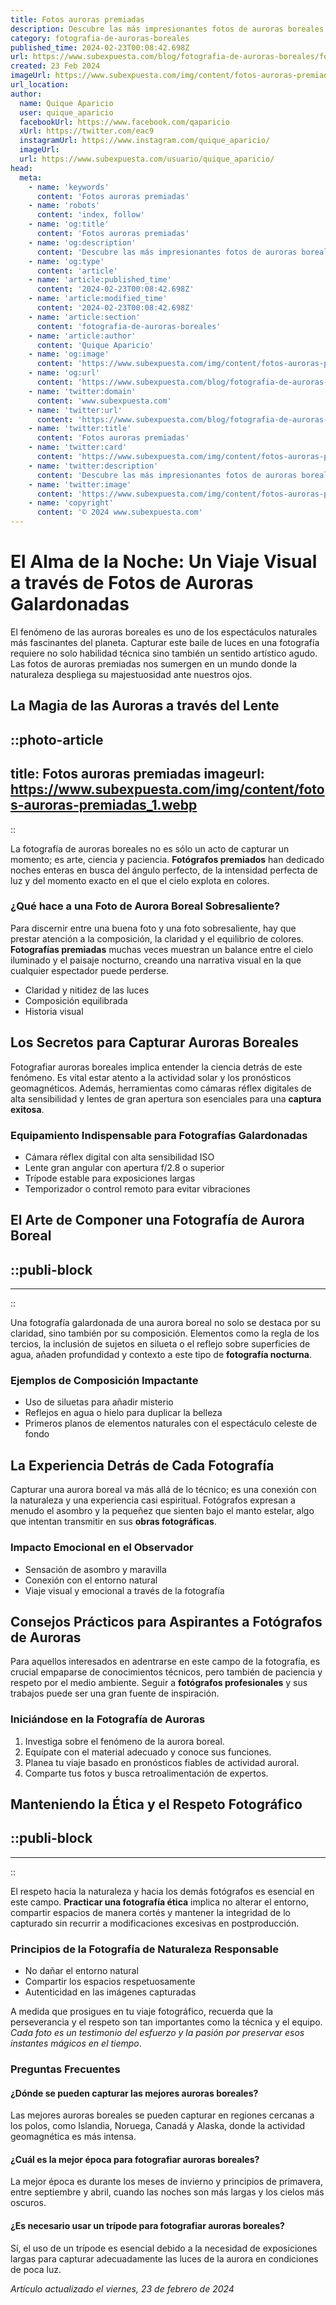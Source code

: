 ```yaml
---
title: Fotos auroras premiadas
description: Descubre las más impresionantes fotos de auroras boreales galardonadas. Maravíllate con la naturaleza y la fotografía de calidad excepcional.
category: fotografia-de-auroras-boreales
published_time: 2024-02-23T00:08:42.698Z
url: https://www.subexpuesta.com/blog/fotografia-de-auroras-boreales/fotos-auroras-premiadas
created: 23 Feb 2024
imageUrl: https://www.subexpuesta.com/img/content/fotos-auroras-premiadas_1.webp
url_location:
author:
  name: Quique Aparicio
  user: quique_aparicio
  facebookUrl: https://www.facebook.com/qaparicio
  xUrl: https://twitter.com/eac9
  instagramUrl: https://www.instagram.com/quique_aparicio/
  imageUrl: 
  url: https://www.subexpuesta.com/usuario/quique_aparicio/
head:
  meta:
    - name: 'keywords'
      content: 'Fotos auroras premiadas'
    - name: 'robots'
      content: 'index, follow'
    - name: 'og:title'
      content: 'Fotos auroras premiadas'
    - name: 'og:description'
      content: 'Descubre las más impresionantes fotos de auroras boreales galardonadas. Maravíllate con la naturaleza y la fotografía de calidad excepcional.'
    - name: 'og:type'
      content: 'article'
    - name: 'article:published_time'
      content: '2024-02-23T00:08:42.698Z'
    - name: 'article:modified_time'
      content: '2024-02-23T00:08:42.698Z'
    - name: 'article:section'
      content: 'fotografia-de-auroras-boreales'
    - name: 'article:author'
      content: 'Quique Aparicio'
    - name: 'og:image'
      content: 'https://www.subexpuesta.com/img/content/fotos-auroras-premiadas_1.webp'
    - name: 'og:url'
      content: 'https://www.subexpuesta.com/blog/fotografia-de-auroras-boreales/fotos-auroras-premiadas'
    - name: 'twitter:domain'
      content: 'www.subexpuesta.com'
    - name: 'twitter:url'
      content: 'https://www.subexpuesta.com/blog/fotografia-de-auroras-boreales/fotos-auroras-premiadas'
    - name: 'twitter:title'
      content: 'Fotos auroras premiadas'
    - name: 'twitter:card'
      content: 'https://www.subexpuesta.com/img/content/fotos-auroras-premiadas_1.webp'
    - name: 'twitter:description'
      content: 'Descubre las más impresionantes fotos de auroras boreales galardonadas. Maravíllate con la naturaleza y la fotografía de calidad excepcional.'
    - name: 'twitter:image'
      content: 'https://www.subexpuesta.com/img/content/fotos-auroras-premiadas_1.webp'
    - name: 'copyright'
      content: '© 2024 www.subexpuesta.com'
---
```

# El Alma de la Noche: Un Viaje Visual a través de Fotos de Auroras Galardonadas

El fenómeno de las auroras boreales es uno de los espectáculos naturales más fascinantes del planeta. Capturar este baile de luces en una fotografía requiere no solo habilidad técnica sino también un sentido artístico agudo. Las fotos de auroras premiadas nos sumergen en un mundo donde la naturaleza despliega su majestuosidad ante nuestros ojos.

## La Magia de las Auroras a través del Lente


::photo-article
---
title: Fotos auroras premiadas
imageurl: https://www.subexpuesta.com/img/content/fotos-auroras-premiadas_1.webp
---
::



La fotografía de auroras boreales no es sólo un acto de capturar un momento; es arte, ciencia y paciencia. **Fotógrafos premiados** han dedicado noches enteras en busca del ángulo perfecto, de la intensidad perfecta de luz y del momento exacto en el que el cielo explota en colores.

### ¿Qué hace a una Foto de Aurora Boreal Sobresaliente?

Para discernir entre una buena foto y una foto sobresaliente, hay que prestar atención a la composición, la claridad y el equilibrio de colores. **Fotografías premiadas** muchas veces muestran un balance entre el cielo iluminado y el paisaje nocturno, creando una narrativa visual en la que cualquier espectador puede perderse.

- Claridad y nitidez de las luces
- Composición equilibrada
- Historia visual

## Los Secretos para Capturar Auroras Boreales

Fotografiar auroras boreales implica entender la ciencia detrás de este fenómeno. Es vital estar atento a la actividad solar y los pronósticos geomagnéticos. Además, herramientas como cámaras réflex digitales de alta sensibilidad y lentes de gran apertura son esenciales para una **captura exitosa**.

### Equipamiento Indispensable para Fotografías Galardonadas

- Cámara réflex digital con alta sensibilidad ISO
- Lente gran angular con apertura f/2.8 o superior
- Trípode estable para exposiciones largas
- Temporizador o control remoto para evitar vibraciones

## El Arte de Componer una Fotografía de Aurora Boreal


  ::publi-block
  ---
  ---
  ::
  
  

Una fotografía galardonada de una aurora boreal no solo se destaca por su claridad, sino también por su composición. Elementos como la regla de los tercios, la inclusión de sujetos en silueta o el reflejo sobre superficies de agua, añaden profundidad y contexto a este tipo de **fotografía nocturna**.

### Ejemplos de Composición Impactante

- Uso de siluetas para añadir misterio
- Reflejos en agua o hielo para duplicar la belleza
- Primeros planos de elementos naturales con el espectáculo celeste de fondo

## La Experiencia Detrás de Cada Fotografía

Capturar una aurora boreal va más allá de lo técnico; es una conexión con la naturaleza y una experiencia casi espiritual. Fotógrafos expresan a menudo el asombro y la pequeñez que sienten bajo el manto estelar, algo que intentan transmitir en sus **obras fotográficas**.

### Impacto Emocional en el Observador

- Sensación de asombro y maravilla
- Conexión con el entorno natural
- Viaje visual y emocional a través de la fotografía

## Consejos Prácticos para Aspirantes a Fotógrafos de Auroras

Para aquellos interesados en adentrarse en este campo de la fotografía, es crucial empaparse de conocimientos técnicos, pero también de paciencia y respeto por el medio ambiente. Seguir a **fotógrafos profesionales** y sus trabajos puede ser una gran fuente de inspiración.

### Iniciándose en la Fotografía de Auroras

1. Investiga sobre el fenómeno de la aurora boreal.
2. Equípate con el material adecuado y conoce sus funciones.
3. Planea tu viaje basado en pronósticos fiables de actividad auroral.
4. Comparte tus fotos y busca retroalimentación de expertos.

## Manteniendo la Ética y el Respeto Fotográfico


  ::publi-block
  ---
  ---
  ::
  
  

El respeto hacia la naturaleza y hacia los demás fotógrafos es esencial en este campo. **Practicar una fotografía ética** implica no alterar el entorno, compartir espacios de manera cortés y mantener la integridad de lo capturado sin recurrir a modificaciones excesivas en postproducción.

### Principios de la Fotografía de Naturaleza Responsable

- No dañar el entorno natural
- Compartir los espacios respetuosamente
- Autenticidad en las imágenes capturadas

A medida que prosigues en tu viaje fotográfico, recuerda que la perseverancia y el respeto son tan importantes como la técnica y el equipo. *Cada foto es un testimonio del esfuerzo y la pasión por preservar esos instantes mágicos en el tiempo*.

### Preguntas Frecuentes

#### ¿Dónde se pueden capturar las mejores auroras boreales?

Las mejores auroras boreales se pueden capturar en regiones cercanas a los polos, como Islandia, Noruega, Canadá y Alaska, donde la actividad geomagnética es más intensa.

#### ¿Cuál es la mejor época para fotografiar auroras boreales?

La mejor época es durante los meses de invierno y principios de primavera, entre septiembre y abril, cuando las noches son más largas y los cielos más oscuros.

#### ¿Es necesario usar un trípode para fotografiar auroras boreales?

Sí, el uso de un trípode es esencial debido a la necesidad de exposiciones largas para capturar adecuadamente las luces de la aurora en condiciones de poca luz.

_Artículo actualizado el viernes, 23 de febrero de 2024_